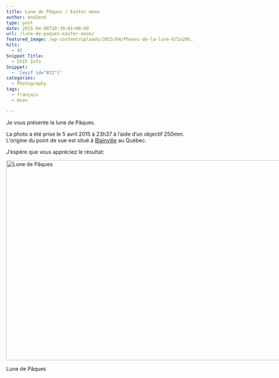 ```yaml
---
title: Lune de Pâques / Easter moon
author: end2end
type: post
date: 2015-04-06T20:39:01+00:00
url: /lune-de-paques-easter-moon/
featured_image: /wp-content/uploads/2015/04/Phases-de-la-lune-672x205.jpg
hits:
  - 42
Snippet Title:
  - EXIF Info
Snippet:
  - '[exif id="872"]'
categories:
  - Photography
tags:
  - français
  - moon

---
```

Je vous présente la lune de Pâques.<!--more-->

La photo a été prise le 5 avril 2015 à 23h37 à l&#8217;aide d&#8217;un objectif 250mm. L&#8217;origine du point de vue est situé à [Blainville][1] au Québec.

J&#8217;espère que vous appréciez le résultat:

<div id="attachment_872" style="width: 817px" class="wp-caption alignnone">
  <a href="http://www.end2endzone.com/wp-content/uploads/2015/04/IMG_0002_LR5.jpg"><img aria-describedby="caption-attachment-872" loading="lazy" class="size-full wp-image-872" src="http://www.end2endzone.com/wp-content/uploads/2015/04/IMG_0002_LR5.jpg" alt="Lune de Pâques" width="807" height="538" srcset="http://www.end2endzone.com/wp-content/uploads/2015/04/IMG_0002_LR5.jpg 807w, http://www.end2endzone.com/wp-content/uploads/2015/04/IMG_0002_LR5-150x100.jpg 150w, http://www.end2endzone.com/wp-content/uploads/2015/04/IMG_0002_LR5-300x200.jpg 300w, http://www.end2endzone.com/wp-content/uploads/2015/04/IMG_0002_LR5-672x448.jpg 672w" sizes="(max-width: 807px) 100vw, 807px" /></a>
  
  <p id="caption-attachment-872" class="wp-caption-text">
    Lune de Pâques
  </p>
</div>

 [1]: https://www.google.ca/maps/place/Blainville,+QC